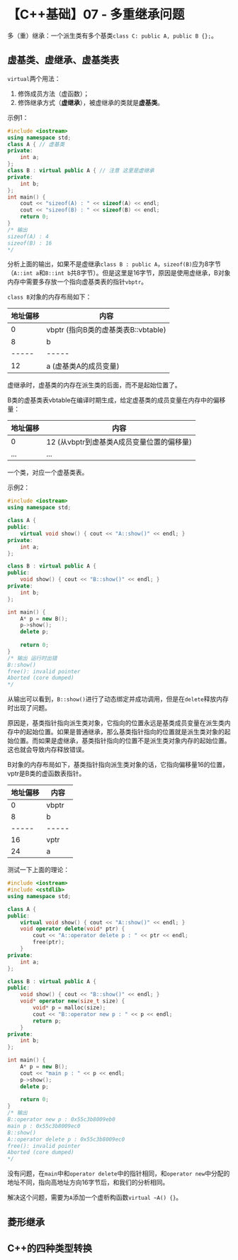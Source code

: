# 【C++基础】07 - 多重继承问题


多（重）继承：一个派生类有多个基类`class C: public A, public B {};`。


## 虚基类、虚继承、虚基类表

`virtual`两个用法：  
1. 修饰成员方法（虚函数）；
2. 修饰继承方式（**虚继承**），被虚继承的类就是**虚基类**。


示例1：  
```C++
#include <iostream>
using namespace std;
class A { // 虚基类
private:
    int a;
};
class B : virtual public A { // 注意 这里是虚继承
private:
    int b;
};
int main() {
    cout << "sizeof(A) : " << sizeof(A) << endl;
    cout << "sizeof(B) : " << sizeof(B) << endl;
    return 0;
}
/* 输出
sizeof(A) : 4
sizeof(B) : 16
*/
```
分析上面的输出，如果不是虚继承`class B : public A`，`sizeof(B)`应为8字节（`A::int a`和`B::int b`共8字节）。但是这里是16字节，原因是使用虚继承，B对象内存中需要多存放一个指向虚基类表的指针`vbptr`。

`class B`对象的内存布局如下：  

|地址偏移|内容|
|---|---|
|0|vbptr (指向B类的虚基类表B::vbtable)|
|8|b|
|\-\-\-\-\-|\-\-\-\-\-|
|12|a (虚基类A的成员变量)|

虚继承时，虚基类的内存在派生类的后面，而不是起始位置了。

B类的虚基类表vbtable在编译时期生成，给定虚基类的成员变量在内存中的偏移量：

|地址偏移|内容|
|---|---|
|0|12 (从vbptr到虚基类A成员变量位置的偏移量)|
|...|...|

一个类，对应一个虚基类表。




示例2：  
```C++
#include <iostream>
using namespace std;

class A {
public:
    virtual void show() { cout << "A::show()" << endl; }
private:
    int a;
};

class B : virtual public A {
public:
    void show() { cout << "B::show()" << endl; }
private:
    int b;
};

int main() {
    A* p = new B();
    p->show();
    delete p;
    
    return 0;
}
/* 输出 运行时出错
B::show()
free(): invalid pointer
Aborted (core dumped)
*/
```
从输出可以看到，`B::show()`进行了动态绑定并成功调用，但是在`delete`释放内存时出现了问题。

原因是，基类指针指向派生类对象，它指向的位置永远是基类成员变量在派生类内存中的起始位置。如果是普通继承，那么基类指针指向的位置就是派生类对象的起始位置。而如果是虚继承，基类指针指向的位置不是派生类对象内存的起始位置。这也就会导致内存释放错误。

B对象的内存布局如下，基类指针指向派生类对象的话，它指向偏移量16的位置，vptr是B类的虚函数表指针。

|地址偏移|内容|
|---|---|
|0|vbptr|
|8|b|
|\-\-\-\-\-|\-\-\-\-\-|
|16|vptr|
|24|a|

测试一下上面的理论：  
```C++
#include <iostream>
#include <cstdlib>
using namespace std;

class A {
public:
    virtual void show() { cout << "A::show()" << endl; }
    void operator delete(void* ptr) {
        cout << "A::operator delete p : " << ptr << endl;
        free(ptr);
    }
private:
    int a;
};

class B : virtual public A {
public:
    void show() { cout << "B::show()" << endl; }
    void* operator new(size_t size) {
        void* p = malloc(size);
        cout << "B::operator new p : " << p << endl;
        return p;
    }
private:
    int b;
};

int main() {
    A* p = new B();
    cout << "main p : " << p << endl;
    p->show();
    delete p;
    
    return 0;
}
/* 输出
B::operator new p : 0x55c3b8009eb0
main p : 0x55c3b8009ec0
B::show()
A::operator delete p : 0x55c3b8009ec0
free(): invalid pointer
Aborted (core dumped)
*/
```
没有问题，在`main`中和`operator delete`中的指针相同，和`operator new`中分配的地址不同，指向高地址方向16字节后，和我们的分析相同。

解决这个问题，需要为`A`添加一个虚析构函数`virtual ~A() {}`。

## 菱形继承











## C++的四种类型转换


















